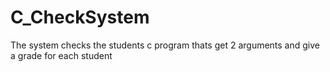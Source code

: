 # C_CheckSystem
The system checks the students c program thats get 2 arguments and give a grade for each student
